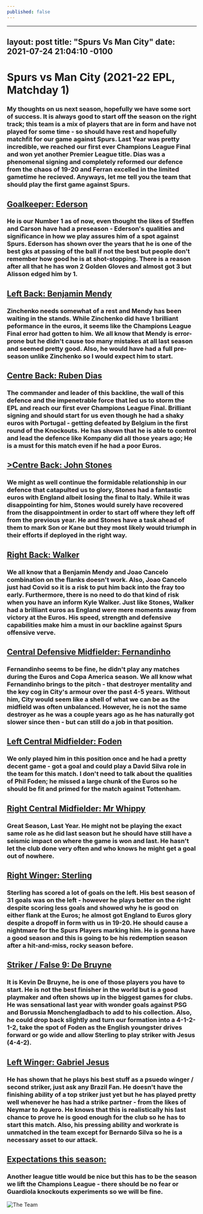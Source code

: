 ```yaml
---
published: false
---
```

---
layout: post
title:  "Spurs Vs Man City"
date:   2021-07-24 21:04:10 -0100
---
# Spurs vs Man City (2021-22 EPL, Matchday 1)

### My thoughts on us next season, hopefully we have some sort of success. It is always good to start off the season on the right track; this team is a mix of players that are in form and have not played for some time - so should have rest and hopefully matchfit for our game against Spurs. Last Year was pretty incredible, we reached our first ever Champions League Final and won yet another Premier League title. Dias was a phenomenal signing and completely reformed our defence from the chaos of 19-20 and Ferran excelled in the limited gametime he recieved. Anyways, let me tell you the team that should play the first game against Spurs. 

## <u>Goalkeeper: Ederson</u>

### He is our Number 1 as of now, even thought the likes of Steffen and Carson have had a preseason - Ederson's qualities and significance in how we play assures him of a spot against Spurs. Ederson has shown over the years that he is one of the best gks at passing of the ball if not the best but people don't remember how good he is at shot-stopping. There is a reason after all that he has won 2 Golden Gloves and almost got 3 but Alisson edged him by 1.

## <u>Left Back: Benjamin Mendy</u>

### Zinchenko needs somewhat of a rest and Mendy has been waiting in the stands. While Zinchenko did have 1 brilliant peformance in the euros, it seems like the Champions League Final error had gotten to him. We all know that Mendy is error-prone but he didn't cause too many mistakes at all last season and seemed pretty good. Also, he would have had a full pre-season unlike Zinchenko so I would expect him to start.

## <u>Centre Back: Ruben Dias</u>

### The commander and leader of this backline, the wall of this defence and the impenetrable force that led us to storm the EPL and reach our first ever Champions League Final. Brilliant signing and should start for us even though he had a shaky euros with Portugal - getting defeated by Belgium in the first round of the Knockouts. He has shown that he is able to control and lead the defence like Kompany did all those years ago; He is a must for this match even if he had a poor Euros.

## <u>>Centre Back: John Stones</u>

### We might as well continue the formidable relationship in our defence that catapulted us to glory, Stones had a fantastic euros with England albeit losing the final to Italy. While it was disappointing for him, Stones would surely have recovered from the disappointment in order to start off where they left off from the previous year. He and Stones have a task ahead of them to mark Son or Kane but they most likely would triumph in their efforts if deployed in the right way.

## <u>Right Back: Walker</u>

### We all know that a Benjamin Mendy and Joao Cancelo combination on the flanks doesn't work. Also, Joao Cancelo just had Covid so it is a risk to put him back into the fray too early. Furthermore, there is no need to do that kind of risk when you have an inform Kyle Walker. Just like Stones, Walker had a brilliant euros as England were mere moments away from victory at the Euros. His speed, strength and defensive capabilities make him a must in our backline against Spurs offensive verve.

## <u>Central Defensive Midfielder: Fernandinho</u>

### Fernandinho seems to be fine, he didn't play any matches during the Euros and Copa America season. We all know what Fernandinho brings to the pitch - that destroyer mentality and the key cog in City's armour over the past 4-5 years. Without him, City would seem like a shell of what we can be as the midfield was often unbalanced. However, he is not the same destroyer as he was a couple years ago as he has naturally got slower since then - but can still do a job in that position.

## <u>Left Central Midfielder: Foden</u>

### We only played him in this position once and he had a pretty decent game - got a goal and could play a David Silva role in the team for this match. I don't need to talk about the qualities of Phil Foden; he missed a large chunk of the Euros so he should be fit and primed for the match against Tottenham.

## <u>Right Central Midfielder: Mr Whippy</u>

### Great Season, Last Year. He might not be playing the exact same role as he did last season but he should have still have a seismic impact on where the game is won and last. He hasn't let the club done very often and who knows he might get a goal out of nowhere.

## <u>Right Winger: Sterling</u>

### Sterling has scored a lot of goals on the left. His best season of 31 goals was on the left - however he plays better on the right despite scoring less goals and showed why he is good on either flank at the Euros; he almost got England to Euros glory despite a dropoff in form with us in 19-20. He should cause a nightmare for the Spurs Players marking him. He is gonna have a good season and this is going to be his redemption season after a hit-and-miss, rocky season before.

## <u>Striker / False 9: De Bruyne</u>

### It is Kevin De Bruyne, he is one of those players you have to start. He is not the best finisher in the world but is a good playmaker and often shows up in the biggest games for clubs. He was sensational last year with wonder goals against PSG and Borussia Monchengladbach to add to his collection. Also, he could drop back slightly and turn our formation into a 4-1-2-1-2, take the spot of Foden as the English youngster drives forward or go wide and allow Sterling to play striker with Jesus (4-4-2).

## <u>Left Winger: Gabriel Jesus</u>

### He has shown that he plays his best stuff as a psuedo winger / second striker, just ask any Brazil Fan. He doesn't have the finishing ability of a top striker just yet but he has played pretty well whenever he has had a strike partner - from the likes of Neymar to Aguero. He knows that this is realistically his last chance to prove he is good enough for the club so he has to start this match. Also, his pressing ability and workrate is unmatched in the team except for Bernardo Silva so he is a necessary asset to our attack.

## <u>Expectations this season:</u>

### Another league title would be nice but this has to be the season we lift the Champions League - there should be no fear or Guardiola knockouts experiments so we will be fine.

![The Team](https://media.discordapp.net/attachments/828576274544459807/868582114327674940/LINEUP111627156535228.png?width=721&height=406)

